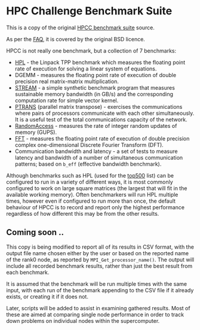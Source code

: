 # HPC Challenge Benchmark Suite

This is a copy of the original [HPCC benchmark suite](http://icl.cs.utk.edu/hpcc/) source.

As per the [FAQ](https://icl.utk.edu/hpcc/faq/index.html#263), it is covered by the original BSD licence.

HPCC is not really one benchmark, but a collection of 7 benchmarks:

* [HPL](http://www.netlib.org/benchmark/hpl/) - the Linpack TPP benchmark which measures the floating point rate of execution for solving a linear system of equations.
* DGEMM - measures the floating point rate of execution of double precision real matrix-matrix multiplication.
* [STREAM](http://www.cs.virginia.edu/stream/) - a simple synthetic benchmark program that measures sustainable memory bandwidth (in GB/s) and the corresponding computation rate for simple vector kernel.
* [PTRANS](http://www.netlib.org/parkbench/html/matrix-kernels.html) (parallel matrix transpose) - exercises the communications where pairs of processors communicate with each other simultaneously. It is a useful test of the total communications capacity of the network.
* [RandomAccess](http://icl.cs.utk.edu/projectsfiles/hpcc/RandomAccess) - measures the rate of integer random updates of memory (GUPS).
* [FFT](http://www.ffte.jp/) - measures the floating point rate of execution of double precision complex one-dimensional Discrete Fourier Transform (DFT).
* Communication bandwidth and latency - a set of tests to measure latency and bandwidth of a number of simultaneous communication patterns; based on `b_eff` (effective bandwidth benchmark).

Although benchmarks such as HPL (used for the [top500](https://www.top500.org/) list) can be configured to run in a variety of different ways, it is most commonly configured to work on large square matrices (the largest that will fit in the available working memory).  Often benchmarkers will run HPL multiple times, however even if configured to run more than once, the default behaviour of HPCC is to record and report only the highest performance regardless of how different this may be from the other results.

## Coming soon ..

This copy is being modified to report all of its results in CSV format, with the output file name chosen either by the user or based on the reported name of the rank0 node, as reported by `MPI_Get_processor_name()`.  The output will include all recorded benchmark results, rather than just the best result from each benchmark.

It is assumed that the benchmark will be run multiple times with the same input, with each run of the benchmark appending to the CSV file if it already exists, or creating it if it does not.

Later, scripts will be added to assist in examining gathered results.  Most of these are aimed at comparing single node performance in order to track down problems on individual nodes within the supercomputer.
